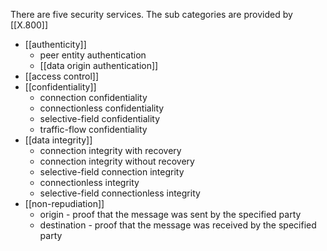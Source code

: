 There are five security services. The sub categories are provided by [[X.800]]
- [[authenticity]]
	- peer entity authentication
	- [[data origin authentication]]
- [[access control]]
- [[confidentiality]]
	- connection confidentiality
	- connectionless confidentiality
	- selective-field confidentiality
	- traffic-flow confidentiality
- [[data integrity]]
	- connection integrity with recovery
	- connection integrity without recovery
	- selective-field connection integrity
	- connectionless integrity
	- selective-field connectionless integrity
- [[non-repudiation]]
	- origin - proof that the message was sent by the specified party
	- destination - proof that the message was received by the specified party
